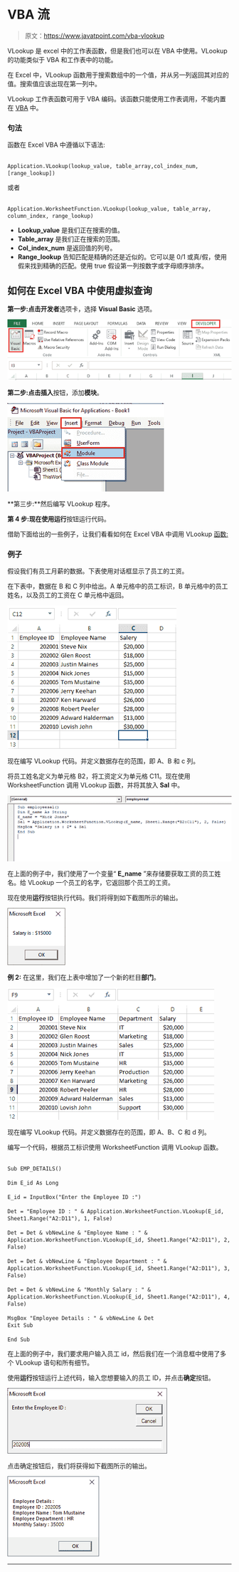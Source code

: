 # VBA 流

> 原文：<https://www.javatpoint.com/vba-vlookup>

VLookup 是 excel 中的工作表函数，但是我们也可以在 VBA 中使用。VLookup 的功能类似于 VBA 和工作表中的功能。

在 Excel 中，VLookup 函数用于搜索数组中的一个值，并从另一列返回其对应的值。搜索值应该出现在第一列中。

VLookup 工作表函数可用于 VBA 编码。该函数只能使用工作表调用，不能内置在 [VBA](https://www.javatpoint.com/vba) 中。

### 句法

函数在 Excel VBA 中遵循以下语法:

```

Application.VLookup(lookup_value, table_array,col_index_num, [range_lookup]) 

```

或者

```

Application.WorksheetFunction.VLookup(lookup_value, table_array, column_index, range_lookup)

```

*   **Lookup_value** 是我们正在搜索的值。
*   **Table_array** 是我们正在搜索的范围。
*   **Col_index_num** 是返回值的列号。
*   **Range_lookup** 告知匹配是精确的还是近似的。它可以是 0/1 或真/假，使用假来找到精确的匹配。使用 true 假设第一列按数字或字母顺序排序。

## 如何在 Excel VBA 中使用虚拟查询

**第一步:**点击**开发者**选项卡，选择 **Visual Basic** 选项。

![VBA VLookup](img/ea6adf7553649cced395f27988445483.png)

**第二步:**点击**插入**按钮，添加**模块**。

![VBA VLookup](img/1286b5c0dca248ef983de05824925a5e.png)

**第三步:**然后编写 VLookup 程序。

**第 4 步:**现在使用**运行**按钮运行代码。

借助下面给出的一些例子，让我们看看如何在 Excel VBA 中调用 VLookup [函数:](https://www.javatpoint.com/vba-functions)

### 例子

假设我们有员工月薪的数据。下表使用对话框显示了员工的工资。

在下表中，数据在 B 和 C 列中给出。A 单元格中的员工标识，B 单元格中的员工姓名，以及员工的工资在 C 单元格中返回。

![VBA VLookup](img/ab90e16764d06d9bbe080c6a27ed3085.png)

现在编写 VLookup 代码。并定义数据存在的范围，即 A、B 和 c 列。

将员工姓名定义为单元格 B2，将工资定义为单元格 C11。现在使用 WorksheetFunction 调用 VLookup 函数，并将其放入 **Sal** 中。

![VBA VLookup](img/e962077ee8fd1f940d6324a58a312a33.png)

在上面的例子中，我们使用了一个变量“ **E_name** ”来存储要获取工资的员工姓名。给 VLookup 一个员工的名字，它返回那个员工的工资。

现在使用**运行**按钮执行代码。我们将得到如下截图所示的输出。

![VBA VLookup](img/921a246696bff9ea70124aa52eb84a2f.png)

**例 2:** 在这里，我们在上表中增加了一个新的栏目**部门**。

![VBA VLookup](img/d82e898243f4beb1974ece980873fff8.png)

现在编写 VLookup 代码。并定义数据存在的范围，即 A、B、C 和 d 列。

编写一个代码，根据员工标识使用 WorksheetFunction 调用 VLookup 函数。

```

Sub EMP_DETAILS()

Dim E_id As Long

E_id = InputBox("Enter the Employee ID :")

Det = "Employee ID : " & Application.WorksheetFunction.VLookup(E_id, Sheet1.Range("A2:D11"), 1, False)

Det = Det & vbNewLine & "Employee Name : " & Application.WorksheetFunction.VLookup(E_id, Sheet1.Range("A2:D11"), 2, False)

Det = Det & vbNewLine & "Employee Department : " & Application.WorksheetFunction.VLookup(E_id, Sheet1.Range("A2:D11"), 3, False)

Det = Det & vbNewLine & "Monthly Salary : " & Application.WorksheetFunction.VLookup(E_id, Sheet1.Range("A2:D11"), 4, False)

MsgBox "Employee Details : " & vbNewLine & Det
Exit Sub

End Sub

```

在上面的例子中，我们要求用户输入员工 id，然后我们在一个消息框中使用了多个 VLookup 语句和所有细节。

使用**运行**按钮运行上述代码，输入您想要输入的员工 ID，并点击**确定**按钮。

![VBA VLookup](img/a3c83eb58a69c5c6a208078fa4ce9794.png)

点击确定按钮后，我们将获得如下截图所示的输出。

![VBA VLookup](img/1570d5a7060ef39bc3c970a554dab84b.png)

* * *
